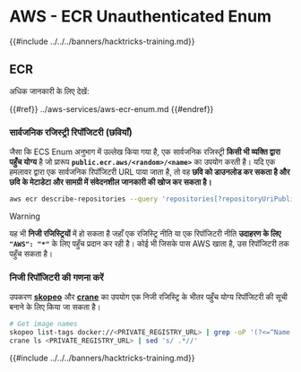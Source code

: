 # AWS - ECR Unauthenticated Enum

{{#include ../../../banners/hacktricks-training.md}}

## ECR

अधिक जानकारी के लिए देखें:

{{#ref}}
../aws-services/aws-ecr-enum.md
{{#endref}}

### सार्वजनिक रजिस्ट्री रिपॉजिटरी (छवियाँ)

जैसा कि ECS Enum अनुभाग में उल्लेख किया गया है, एक सार्वजनिक रजिस्ट्री **किसी भी व्यक्ति द्वारा पहुँच योग्य** है जो प्रारूप **`public.ecr.aws/<random>/<name>`** का उपयोग करती है। यदि एक हमलावर द्वारा एक सार्वजनिक रिपॉजिटरी URL पाया जाता है, तो वह **छवि को डाउनलोड कर सकता है और छवि के मेटाडेटा और सामग्री में संवेदनशील जानकारी की खोज कर सकता है।**
```bash
aws ecr describe-repositories --query 'repositories[?repositoryUriPublic == `true`].repositoryName' --output text
```
> [!WARNING]
> यह भी **निजी रजिस्ट्रियों** में हो सकता है जहाँ एक रजिस्ट्रि नीति या एक रिपॉजिटरी नीति **उदाहरण के लिए `"AWS": "*"`** के लिए पहुँच प्रदान कर रही है। कोई भी जिसके पास AWS खाता है, उस रिपॉजिटरी तक पहुँच सकता है।

### निजी रिपॉजिटरी की गणना करें

उपकरण [**skopeo**](https://github.com/containers/skopeo) और [**crane**](https://github.com/google/go-containerregistry/blob/main/cmd/crane/doc/crane.md) का उपयोग एक निजी रजिस्ट्रि के भीतर पहुँच योग्य रिपॉजिटरी की सूची बनाने के लिए किया जा सकता है।
```bash
# Get image names
skopeo list-tags docker://<PRIVATE_REGISTRY_URL> | grep -oP '(?<=^Name: ).+'
crane ls <PRIVATE_REGISTRY_URL> | sed 's/ .*//'
```
{{#include ../../../banners/hacktricks-training.md}}
